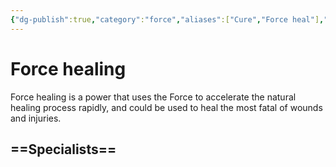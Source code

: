 ```yaml
---
{"dg-publish":true,"category":"force","aliases":["Cure","Force heal"],"tags":["universal","utility","control","alter"],"permalink":"/force-healing/","dgHomeLink":true,"dgPassFrontmatter":true}
---
```


# Force healing
Force healing is a power that uses the Force to accelerate the natural healing process rapidly, and could be used to heal the most fatal of wounds and injuries.

==Specialists==
- 
